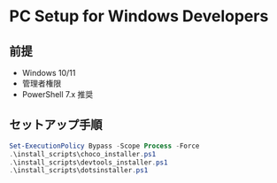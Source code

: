 # PC Setup for Windows Developers

## 前提
- Windows 10/11
- 管理者権限
- PowerShell 7.x 推奨

## セットアップ手順

```powershell
Set-ExecutionPolicy Bypass -Scope Process -Force
.\install_scripts\choco_installer.ps1
.\install_scripts\devtools_installer.ps1
.\install_scripts\dotsinstaller.ps1
